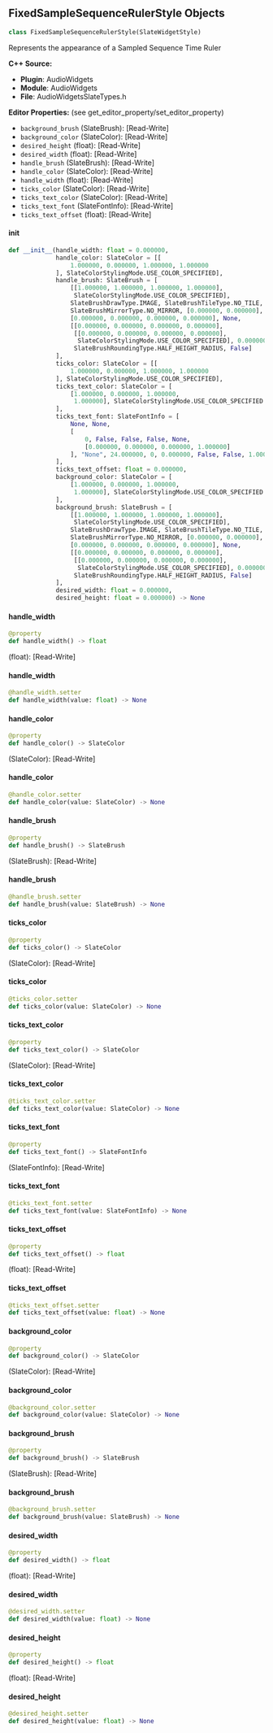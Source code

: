 ## FixedSampleSequenceRulerStyle Objects

```python
class FixedSampleSequenceRulerStyle(SlateWidgetStyle)
```

Represents the appearance of a Sampled Sequence Time Ruler

**C++ Source:**

- **Plugin**: AudioWidgets
- **Module**: AudioWidgets
- **File**: AudioWidgetsSlateTypes.h

**Editor Properties:** (see get_editor_property/set_editor_property)

- ``background_brush`` (SlateBrush):  [Read-Write]
- ``background_color`` (SlateColor):  [Read-Write]
- ``desired_height`` (float):  [Read-Write]
- ``desired_width`` (float):  [Read-Write]
- ``handle_brush`` (SlateBrush):  [Read-Write]
- ``handle_color`` (SlateColor):  [Read-Write]
- ``handle_width`` (float):  [Read-Write]
- ``ticks_color`` (SlateColor):  [Read-Write]
- ``ticks_text_color`` (SlateColor):  [Read-Write]
- ``ticks_text_font`` (SlateFontInfo):  [Read-Write]
- ``ticks_text_offset`` (float):  [Read-Write]

<a id="unreal.FixedSampleSequenceRulerStyle.__init__"></a>

#### __init__

```python
def __init__(handle_width: float = 0.000000,
             handle_color: SlateColor = [[
                 1.000000, 0.000000, 1.000000, 1.000000
             ], SlateColorStylingMode.USE_COLOR_SPECIFIED],
             handle_brush: SlateBrush = [
                 [[1.000000, 1.000000, 1.000000, 1.000000],
                  SlateColorStylingMode.USE_COLOR_SPECIFIED],
                 SlateBrushDrawType.IMAGE, SlateBrushTileType.NO_TILE,
                 SlateBrushMirrorType.NO_MIRROR, [0.000000, 0.000000],
                 [0.000000, 0.000000, 0.000000, 0.000000], None,
                 [[0.000000, 0.000000, 0.000000, 0.000000],
                  [[0.000000, 0.000000, 0.000000, 0.000000],
                   SlateColorStylingMode.USE_COLOR_SPECIFIED], 0.000000,
                  SlateBrushRoundingType.HALF_HEIGHT_RADIUS, False]
             ],
             ticks_color: SlateColor = [[
                 1.000000, 0.000000, 1.000000, 1.000000
             ], SlateColorStylingMode.USE_COLOR_SPECIFIED],
             ticks_text_color: SlateColor = [
                 [1.000000, 0.000000, 1.000000,
                  1.000000], SlateColorStylingMode.USE_COLOR_SPECIFIED
             ],
             ticks_text_font: SlateFontInfo = [
                 None, None,
                 [
                     0, False, False, False, None,
                     [0.000000, 0.000000, 0.000000, 1.000000]
                 ], "None", 24.000000, 0, 0.000000, False, False, 1.000000
             ],
             ticks_text_offset: float = 0.000000,
             background_color: SlateColor = [
                 [1.000000, 0.000000, 1.000000,
                  1.000000], SlateColorStylingMode.USE_COLOR_SPECIFIED
             ],
             background_brush: SlateBrush = [
                 [[1.000000, 1.000000, 1.000000, 1.000000],
                  SlateColorStylingMode.USE_COLOR_SPECIFIED],
                 SlateBrushDrawType.IMAGE, SlateBrushTileType.NO_TILE,
                 SlateBrushMirrorType.NO_MIRROR, [0.000000, 0.000000],
                 [0.000000, 0.000000, 0.000000, 0.000000], None,
                 [[0.000000, 0.000000, 0.000000, 0.000000],
                  [[0.000000, 0.000000, 0.000000, 0.000000],
                   SlateColorStylingMode.USE_COLOR_SPECIFIED], 0.000000,
                  SlateBrushRoundingType.HALF_HEIGHT_RADIUS, False]
             ],
             desired_width: float = 0.000000,
             desired_height: float = 0.000000) -> None
```

<a id="unreal.FixedSampleSequenceRulerStyle.handle_width"></a>

#### handle_width

```python
@property
def handle_width() -> float
```

(float):  [Read-Write]

<a id="unreal.FixedSampleSequenceRulerStyle.handle_width"></a>

#### handle_width

```python
@handle_width.setter
def handle_width(value: float) -> None
```

<a id="unreal.FixedSampleSequenceRulerStyle.handle_color"></a>

#### handle_color

```python
@property
def handle_color() -> SlateColor
```

(SlateColor):  [Read-Write]

<a id="unreal.FixedSampleSequenceRulerStyle.handle_color"></a>

#### handle_color

```python
@handle_color.setter
def handle_color(value: SlateColor) -> None
```

<a id="unreal.FixedSampleSequenceRulerStyle.handle_brush"></a>

#### handle_brush

```python
@property
def handle_brush() -> SlateBrush
```

(SlateBrush):  [Read-Write]

<a id="unreal.FixedSampleSequenceRulerStyle.handle_brush"></a>

#### handle_brush

```python
@handle_brush.setter
def handle_brush(value: SlateBrush) -> None
```

<a id="unreal.FixedSampleSequenceRulerStyle.ticks_color"></a>

#### ticks_color

```python
@property
def ticks_color() -> SlateColor
```

(SlateColor):  [Read-Write]

<a id="unreal.FixedSampleSequenceRulerStyle.ticks_color"></a>

#### ticks_color

```python
@ticks_color.setter
def ticks_color(value: SlateColor) -> None
```

<a id="unreal.FixedSampleSequenceRulerStyle.ticks_text_color"></a>

#### ticks_text_color

```python
@property
def ticks_text_color() -> SlateColor
```

(SlateColor):  [Read-Write]

<a id="unreal.FixedSampleSequenceRulerStyle.ticks_text_color"></a>

#### ticks_text_color

```python
@ticks_text_color.setter
def ticks_text_color(value: SlateColor) -> None
```

<a id="unreal.FixedSampleSequenceRulerStyle.ticks_text_font"></a>

#### ticks_text_font

```python
@property
def ticks_text_font() -> SlateFontInfo
```

(SlateFontInfo):  [Read-Write]

<a id="unreal.FixedSampleSequenceRulerStyle.ticks_text_font"></a>

#### ticks_text_font

```python
@ticks_text_font.setter
def ticks_text_font(value: SlateFontInfo) -> None
```

<a id="unreal.FixedSampleSequenceRulerStyle.ticks_text_offset"></a>

#### ticks_text_offset

```python
@property
def ticks_text_offset() -> float
```

(float):  [Read-Write]

<a id="unreal.FixedSampleSequenceRulerStyle.ticks_text_offset"></a>

#### ticks_text_offset

```python
@ticks_text_offset.setter
def ticks_text_offset(value: float) -> None
```

<a id="unreal.FixedSampleSequenceRulerStyle.background_color"></a>

#### background_color

```python
@property
def background_color() -> SlateColor
```

(SlateColor):  [Read-Write]

<a id="unreal.FixedSampleSequenceRulerStyle.background_color"></a>

#### background_color

```python
@background_color.setter
def background_color(value: SlateColor) -> None
```

<a id="unreal.FixedSampleSequenceRulerStyle.background_brush"></a>

#### background_brush

```python
@property
def background_brush() -> SlateBrush
```

(SlateBrush):  [Read-Write]

<a id="unreal.FixedSampleSequenceRulerStyle.background_brush"></a>

#### background_brush

```python
@background_brush.setter
def background_brush(value: SlateBrush) -> None
```

<a id="unreal.FixedSampleSequenceRulerStyle.desired_width"></a>

#### desired_width

```python
@property
def desired_width() -> float
```

(float):  [Read-Write]

<a id="unreal.FixedSampleSequenceRulerStyle.desired_width"></a>

#### desired_width

```python
@desired_width.setter
def desired_width(value: float) -> None
```

<a id="unreal.FixedSampleSequenceRulerStyle.desired_height"></a>

#### desired_height

```python
@property
def desired_height() -> float
```

(float):  [Read-Write]

<a id="unreal.FixedSampleSequenceRulerStyle.desired_height"></a>

#### desired_height

```python
@desired_height.setter
def desired_height(value: float) -> None
```

<a id="unreal.AudioVectorscopePanelStyle"></a>